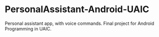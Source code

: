 # PersonalAssistant-Android-UAIC
Personal assistant app, with voice commands. Final project for Android Programming in UAIC.
